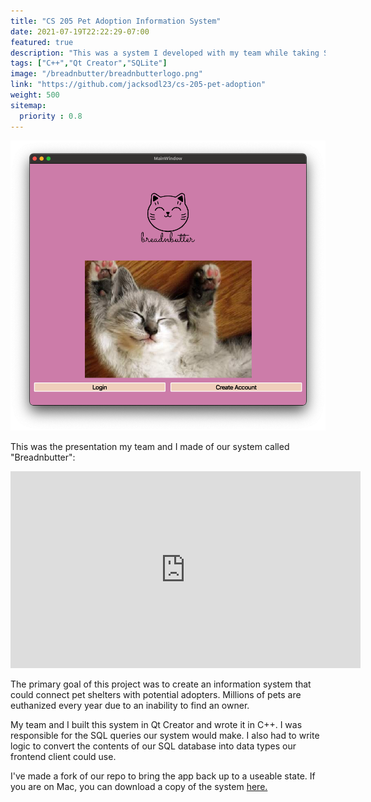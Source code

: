 ```yaml
---
title: "CS 205 Pet Adoption Information System"
date: 2021-07-19T22:22:29-07:00
featured: true
description: "This was a system I developed with my team while taking Software Engineering (CS 205). I was responsible for writing the system's SQL queries."
tags: ["C++","Qt Creator","SQLite"]
image: "/breadnbutter/breadnbutterlogo.png"
link: "https://github.com/jacksodl23/cs-205-pet-adoption"
weight: 500
sitemap:
  priority : 0.8
---
```


![Breadnbutter main window](/breadnbutter/breadnbuttermainwindow.png)

This was the presentation my team and I made of our system called "Breadnbutter":

<iframe width="560" height="315" src="https://www.youtube.com/embed/C8ydNXt80BI" title="YouTube video player" frameborder="0" allow="accelerometer; autoplay; clipboard-write; encrypted-media; gyroscope; picture-in-picture" allowfullscreen></iframe>

The primary goal of this project was to create an information system that could connect pet shelters with potential adopters.
Millions of pets are euthanized every year due to an inability to find an owner.

My team and I built this system in Qt Creator and wrote it in C++. I was responsible for the SQL queries our system would make. I also had to write logic to convert the contents of our SQL database into data types our frontend client could use.

I've made a fork of our repo to bring the app back up to a useable state. If you are on Mac, you can download a copy of the system [here.](https://github.com/jacksodl23/cs-205-pet-adoption/releases/tag/v1.0)